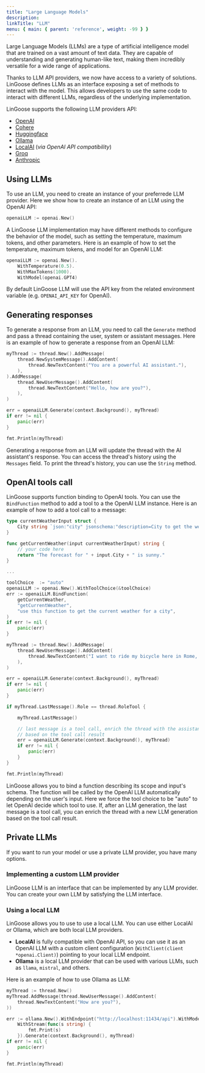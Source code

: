 ```yaml
---
title: "Large Language Models"
description:
linkTitle: "LLM"
menu: { main: { parent: 'reference', weight: -99 } }
---
```



Large Language Models (LLMs) are a type of artificial intelligence model that are trained on a vast amount of text data. They are capable of understanding and generating human-like text, making them incredibly versatile for a wide range of applications.

Thanks to LLM API providers, we now have access to a variety of solutions. LinGoose defines LLMs as an interface  exposing a set of methods to interact with the model. This allows developers to use the same code to interact with different LLMs, regardless of the underlying implementation.

LinGoose supports the following LLM providers API:
- [OpenAI](https://openai.com)
- [Cohere](https://cohere.ai)
- [Huggingface](https://huggingface.co)
- [Ollama](https://ollama.ai)
- [LocalAI](https://localai.io/) (_via OpenAI API compatibility_)
- [Groq](https://groq.com/)
- [Anthropic](https://anthropic.com/)

## Using LLMs

To use an LLM, you need to create an instance of your preferrede LLM provider. Here we show how to create an instance of an LLM using the OpenAI API:

```go
openaiLLM := openai.New()
```

A LinGoose LLM implementation may have different methods to configure the behavior of the model, such as setting the temperature, maximum tokens, and other parameters. Here is an example of how to set the temperature, maximum tokens, and model for an OpenAI LLM:

```go
openaiLLM := openai.New().
    WithTemperature(0.5).
    WithMaxTokens(1000).
    WithModel(openai.GPT4)
```

By default LinGoose LLM will use the API key from the related environment variable (e.g. `OPENAI_API_KEY` for OpenAI).

## Generating responses

To generate a response from an LLM, you need to call the `Generate` method and pass a thread containing the user, system or assistant messages. Here is an example of how to generate a response from an OpenAI LLM:

```go
myThread := thread.New().AddMessage(
    thread.NewSystemMessage().AddContent(
        thread.NewTextContent("You are a powerful AI assistant."),
    ),
).AddMessage(
    thread.NewUserMessage().AddContent(
        thread.NewTextContent("Hello, how are you?"),
    ),
)

err = openaiLLM.Generate(context.Background(), myThread)
if err != nil {
    panic(err)
}

fmt.Println(myThread)
```

Generating a response from an LLM will update the thread with the AI assistant's response. You can access the thread's history using the `Messages` field. To print the thread's history, you can use the `String` method.

## OpenAI tools call

LinGoose supports function binding to OpenAI tools. You can use the `BindFunction` method to add a tool to a the OpenAI LLM instance. Here is an example of how to add a tool call to a message:

```go
type currentWeatherInput struct {
	City string `json:"city" jsonschema:"description=City to get the weather for"`
}

func getCurrentWeather(input currentWeatherInput) string {
	// your code here
	return "The forecast for " + input.City + " is sunny."
}

...

toolChoice  := "auto"
openaiLLM := openai.New().WithToolChoice(&toolChoice)
err := openaiLLM.BindFunction(
    getCurrentWeather,
    "getCurrentWeather",
    "use this function to get the current weather for a city",
)
if err != nil {
    panic(err)
}

myThread := thread.New().AddMessage(
    thread.NewUserMessage().AddContent(
        thread.NewTextContent("I want to ride my bicycle here in Rome, but I don't know the weather."),
    ),
)

err = openaiLLM.Generate(context.Background(), myThread)
if err != nil {
    panic(err)
}

if myThread.LastMessage().Role == thread.RoleTool {

    myThread.LastMessage()

    // last message is a tool call, enrich the thread with the assistant response
    // based on the tool call result
    err = openaiLLM.Generate(context.Background(), myThread)
    if err != nil {
        panic(err)
    }
}

fmt.Println(myThread)
```

LinGoose allows you to bind a function describing its scope and input's schema. The function will be called by the OpenAI LLM automatically depending on the user's input. Here we force the tool choice to be "auto" to let OpenAI decide which tool to use. If, after an LLM generation, the last message is a tool call, you can enrich the thread with a new LLM generation based on the tool call result.


## Private LLMs
If you want to run your model or use a private LLM provider, you have many options.

### Implementing a custom LLM provider
LinGoose LLM is an interface that can be implemented by any LLM provider. You can create your own LLM by satisfying the LLM interface.

### Using a local LLM
LinGoose allows you to use to use a local LLM. You can use either LocalAI or Ollama, which are both local LLM providers.
- **LocalAI** is fully compatible with OpenAI API, so you can use it as an OpenAI LLM with a custom client configuration (`WithClient(client *openai.Client)`) pointing to your local LLM endpoint.
- **Ollama** is a local LLM provider that can be used with various LLMs, such as `llama`, `mistral`, and others.

Here is an example of how to use Ollama as LLM:

```go
myThread := thread.New()
myThread.AddMessage(thread.NewUserMessage().AddContent(
    thread.NewTextContent("How are you?"),
))

err := ollama.New().WithEndpoint("http://localhost:11434/api").WithModel("mistral").
    WithStream(func(s string) {
        fmt.Print(s)
    }).Generate(context.Background(), myThread)
if err != nil {
    panic(err)
}

fmt.Println(myThread)
```